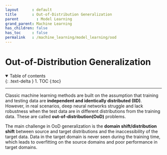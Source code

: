 ```yaml
---
layout      : default
title       : Out-of-Distribution Generalization
parent        : Model Learning
grand_parent: Machine Learning
has_children: false
has_toc     : false
permalink   : /machine_learning/model_learning/ood
---
```


# Out-of-Distribution Generalization

<details open markdown="block">
  <summary>Table of contents</summary>
  {: .text-delta }
  1. TOC
  {:toc}
</details>

---

Classic machine learning methods are built on the assumption that training and
testing data are **independent and identically distributed (IID)**. However, in
real scenarios, deep neural networks struggle and lack robustness when the test
data are in different distributions from the training data. These are called
**out-of-distribution(OoD)** problems.

The main challenge in OoD generalization is the **domain shift/distribution
shift** between source and target distributions and the inaccessibility of the
target data. Data in the target domain is never seen during the training time,
which leads to overfitting on the source domains and poor performance in target
domains.

##               
